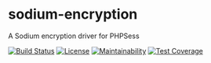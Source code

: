 # sodium-encryption
A Sodium encryption driver for PHPSess 

[![Build Status](https://travis-ci.com/phpsess/sodium-encryption.svg?branch=master)](https://travis-ci.com/phpsess/sodium-encryption)
[![License](https://img.shields.io/github/license/phpsess/sodium-encryption.svg)](https://opensource.org/licenses/MIT)
[![Maintainability](https://api.codeclimate.com/v1/badges/802164db28480e8a3ae9/maintainability)](https://codeclimate.com/github/phpsess/sodium-encryption/maintainability)
[![Test Coverage](https://api.codeclimate.com/v1/badges/802164db28480e8a3ae9/test_coverage)](https://codeclimate.com/github/phpsess/sodium-encryption/test_coverage)
